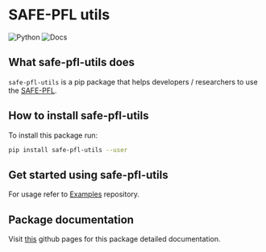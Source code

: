 # SAFE-PFL utils

![Python](https://img.shields.io/badge/python-3.12-blue.svg)
![Docs](https://github.com/safe-pfl/plotter/workflows/docs/badge.svg)

## What safe-pfl-utils does

`safe-pfl-utils` is a pip package that helps developers / researchers to use the [SAFE-PFL](https://github.com/safe-pfl/safe-pfl).

## How to install safe-pfl-utils

To install this package run:

```sh
pip install safe-pfl-utils --user
```

## Get started using safe-pfl-utils

For usage refer to [Examples](https://github.com/safe-pfl/examples/plotter) repository.

## Package documentation

Visit [this](https://safe-pfl.github.io/safe-pfl-utils/) github pages for this package detailed documentation.
